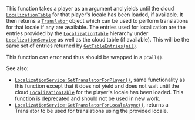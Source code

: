 This function takes a player as an argument and yields until the cloud
[`LocalizationTable`](https://create.roblox.com/docs/reference/engine/classes/LocalizationTable) for that player's locale has been loaded, if
available. It then returns a [`Translator`](https://create.roblox.com/docs/reference/engine/classes/Translator) object which can be used
to perform translations for that locale if any are available. The entries
used for localization are the entries provided by the
[`LocalizationTable`](https://create.roblox.com/docs/reference/engine/classes/LocalizationTable) hierarchy under [`LocalizationService`](https://create.roblox.com/docs/reference/engine/classes/LocalizationService) as
well as the cloud table (if available). This will be the same set of
entries returned by
[`GetTableEntries(nil)`](https://create.roblox.com/docs/reference/engine/classes/LocalizationService#GetTableEntries).

This function can error and thus should be wrapped in a `pcall()`.

See also:

- [`LocalizationService:GetTranslatorForPlayer()`](https://create.roblox.com/docs/reference/engine/classes/LocalizationService#GetTranslatorForPlayer), same functionality
as this function except that it does not yield and does not wait until
the cloud [`LocalizationTable`](https://create.roblox.com/docs/reference/engine/classes/LocalizationTable) for the player's locale has been
loaded. This function is deprecated and should not be used in new work.
- [`LocalizationService:GetTranslatorForLocaleAsync()`](https://create.roblox.com/docs/reference/engine/classes/LocalizationService#GetTranslatorForLocaleAsync), returns a
Translator to be used for translations using the provided locale.
